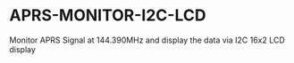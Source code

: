 # APRS-MONITOR-I2C-LCD
Monitor APRS Signal at 144.390MHz and display the data via I2C 16x2 LCD display
